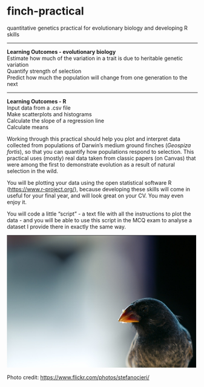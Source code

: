 # finch-practical
quantitative genetics practical for evolutionary biology and developing R skills

----
**Learning Outcomes - evolutionary biology**  
  Estimate how much of the variation in a trait is due to heritable genetic variation  
  Quantify strength of selection  
  Predict how much the population will change from one generation to the next  


----
**Learning Outcomes - R**  
Input data from a .csv file  
Make scatterplots and histograms  
Calculate the slope of a regression line  
Calculate means  



Working through this practical should help you plot and interpret data collected from populations of Darwin’s medium ground finches (*Geospiza fortis*), so that you can quantify how populations respond to selection. This practical uses (mostly) real data taken from classic papers (on Canvas) that were among the first to demonstrate evolution as a result of natural selection in the wild.

You will be plotting your data using the open statistical software R (https://www.r-project.org/), because developing these skills will come in useful for your final year, and will look great on your CV. You may even enjoy it.

You will code a little “script” - a text file with all the instructions to plot the data - and you will be able to use this script in the MCQ exam to analyse a dataset I provide there in exactly the same way.


<img src="./finch_cieri.png" height="350" width="500">


Photo credit: https://www.flickr.com/photos/stefanocieri/

